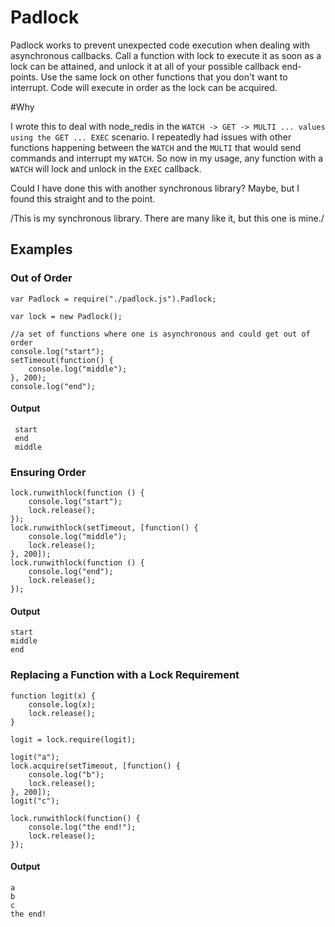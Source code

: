 # Padlock

Padlock works to prevent unexpected code execution when dealing with asynchronous callbacks. Call a function with lock to execute it as soon as a lock can be attained, and unlock it at all of your possible callback end-points. Use the same lock on other functions that you don't want to interrupt. Code will execute in order as the lock can be acquired.

#Why

I wrote this to deal with node_redis in the `WATCH -> GET -> MULTI ... values using the GET ... EXEC` scenario. I repeatedly had issues with other functions happening between the `WATCH` and the `MULTI` that would send commands and interrupt my `WATCH`. So now in my usage, any function with a `WATCH` will lock and unlock in the `EXEC` callback.

Could I have done this with another synchronous library? Maybe, but I found this straight and to the point.

/This is my synchronous library. There are many like it, but this one is mine./

## Examples

### Out of Order
    var Padlock = require("./padlock.js").Padlock;

    var lock = new Padlock();

    //a set of functions where one is asynchronous and could get out of order
    console.log("start");
    setTimeout(function() {
        console.log("middle");
    }, 200);
    console.log("end");

#### Output
     start
     end
     middle

### Ensuring Order
    lock.runwithlock(function () {
        console.log("start");
        lock.release();
    });
    lock.runwithlock(setTimeout, [function() {
        console.log("middle");
        lock.release();
    }, 200]);
    lock.runwithlock(function () {
        console.log("end");
        lock.release();
    });

#### Output
    start
    middle
    end

### Replacing a Function with a Lock Requirement
    function logit(x) {
        console.log(x);
        lock.release();
    }

    logit = lock.require(logit);

    logit("a");
    lock.acquire(setTimeout, [function() {
        console.log("b");
        lock.release();
    }, 200]);
    logit("c");

    lock.runwithlock(function() {
        console.log("the end!");
        lock.release();
    });

#### Output
    a
    b
    c
    the end!
